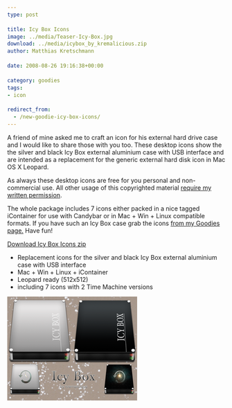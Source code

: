 ```yaml
---
type: post

title: Icy Box Icons
image: ../media/Teaser-Icy-Box.jpg
download: ../media/icybox_by_kremalicious.zip
author: Matthias Kretschmann

date: 2008-08-26 19:16:38+00:00

category: goodies
tags:
- icon

redirect_from:
  - /new-goodie-icy-box-icons/
---
```


A friend of mine asked me to craft an icon for his external hard drive case and I would like to share those with you too. These desktop icons show the the silver and black Icy Box external aluminium case with USB interface and are intended as a replacement for the generic external hard disk icon in Mac OS X Leopard.

As always these desktop icons are free for you personal and non-commercial use. All other usage of this copyrighted material [require my written permission](http://www.kremalicious.com/about/contact/).

The whole package includes 7 icons either packed in a nice tagged iContainer for use with Candybar or in Mac + Win + Linux compatible formats. If you have such an Icy Box case grab the icons [from my Goodies page.](http://www.kremalicious.com/goodies/#icons) Have fun!

<p class="content-download">
    <a class="icon-download" href="/media/{{ page.download }}">Download Icy Box Icons <span>zip</span></a>
</p>

  * Replacement icons for the silver and black Icy Box external aluminium case with USB interface
  * Mac + Win + Linux + iContainer
  * Leopard ready (512x512)
  * including 7 icons with 2 Time Machine versions

[![Icy Box Icons](../media/icybox_teaser2_small.png)](../media/icybox_teaser2.jpg)
